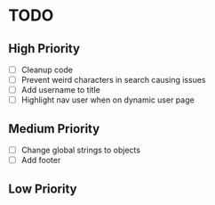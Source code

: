 # TODO

## High Priority

- [ ] Cleanup code
- [ ] Prevent weird characters in search causing issues
- [ ] Add username to title
- [ ] Highlight nav user when on dynamic user page

## Medium Priority

- [ ] Change global strings to objects
- [ ] Add footer

## Low Priority
